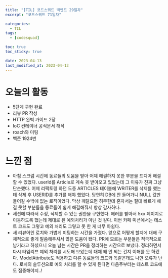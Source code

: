 ```yaml
---
title: "[TIL] 코드스쿼드 백엔드 29일차"
excerpt: "코드스쿼드 71일차"

categories:
  - TIL
tags:
  - [codesquad]

toc: true
toc_sticky: true

date: 2023-04-13
last_modified_at: 2023-04-13
---
```


# 오늘의 활동

- 5단계 구현 완료
- 리뷰 PR 작성
- HTTP 완벽 가이드 2장
- IoC 컨테이너 공식문서 해석
- roach와 미팅
- 백준 1924번

# 느낀 점

- 아침 스크럼 시간에 동료들의 도움을 받아 어제 해결하지 못한 부분을 드디어 해결할 수 있었다. userId를 Article로 계속 못 받아오고 있었는데 그 이유가 진짜 그냥 단순했다. 어제 리팩토링 하던 도중 ARTICLES 테이블에 WRITER를 삭제를 했는데 삭제 후 USERID를 추가를 해야 했었다. 당연히 DB에 안 들어가니 NULL 값만 들어갈 수밖에 없는 로직이었다. 막상 깨달으면 허무한데 혼자서는 절대 빠르게 해결 못할 부분들을 동료들이 쉽게 해결해줘서 항상 감사하다.
- 세션에 따라서 수정, 삭제할 수 있는 권한을 구현했다. 에러를 받아서 5xx 페이지로 이동하도록 했는데 제대로 된 예외처리가 아닌 것 같다. 이번 카페 미션에서는 테스트 코드도 그렇고 예외 처리도 그렇고 못 한 게 너무 아쉽다.
- 새 리뷰어인 로치와 가볍게 미팅하는 시간을 가졌다. 앞으로 어떻게 할지에 대해 구체적으로 좋게 말씀해주셔서 많은 도움이 됐다. PR에 모르는 부분들은 적극적으로 남기라고 하셨으니 오늘 남는 시간은 PR을 정리하는 시간으로 보냈다. 정리하면서 다시 타임리프 예외 처리를 시도해 보았는데 대체 왜 안 되는 건지 이해를 못 하겠다. ModelAttribute도 적용하고 다른 동료들의 코드와 똑같은데도 나만 오류가 난다. 로치의 솔루션으로 예외 처리를 할 수 있게 된다면 다음주부터는 테스트 코드에도 집중해야지..!
